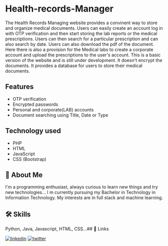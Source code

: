 # Health-records-Manager

The Health Records Managing website provides a convinent way to store and organize medical documents. Users can easily create an account log in with OTP verification
and then start storing the lab reports or the medical prescriptions. Users can then search for a particular prescription and can also search by date. Users can also download the
pdf of the document. Here there is also a provision for the Medical labs to create a corporate account and upload the prescriptions to the user's account. 
This is a basic version of the website and is still under development. It doesn't encrypt the documents. It provides a database for users to store their medical documents.

## Features

- OTP verification
- Encrypted passwords
- Personal and corporate(LAB) accounts
- Document searching using Title, Date or Type

## Technology used

- PHP
- HTML
- JavaScript
- CSS (Bootstrap)

## 🚀 About Me

I'm a programming enthusiast, always curious to learn new things and try new technologies... I m currently pursuing my Bachelor in Technology in Information Technology. My interests are in full stack and machine learning.

## 🛠 Skills

Python, Java, Javascript, HTML, CSS...## 🔗 Links

[![linkedin](https://img.shields.io/badge/linkedin-0A66C2?style=for-the-badge&logo=linkedin&logoColor=white)](https://www.linkedin.com/in/this-darshiii/)
[![twitter](https://img.shields.io/badge/twitter-1DA1F2?style=for-the-badge&logo=twitter&logoColor=white)](https://twitter.com/this_darshiii)
